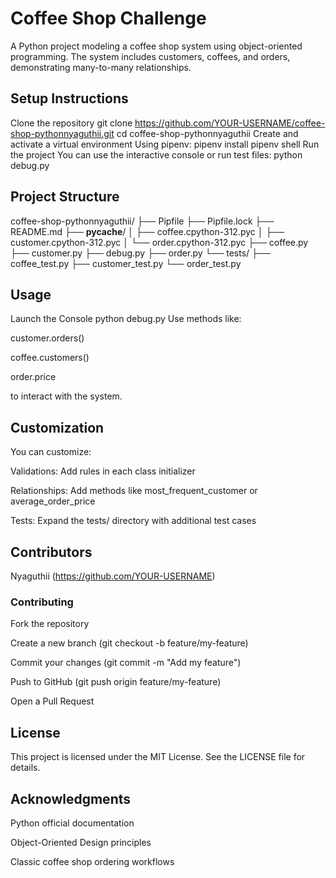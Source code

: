 # Coffee Shop Challenge

A Python project modeling a coffee shop system using object-oriented programming. The system includes customers, coffees, and orders, demonstrating many-to-many relationships.

## Setup Instructions
Clone the repository
git clone https://github.com/YOUR-USERNAME/coffee-shop-pythonnyaguthii.git
cd coffee-shop-pythonnyaguthii
Create and activate a virtual environment
Using pipenv:
pipenv install
pipenv shell
Run the project
You can use the interactive console or run test files:
python debug.py
## Project Structure
coffee-shop-pythonnyaguthii/
├── Pipfile
├── Pipfile.lock
├── README.md
├── __pycache__/
│   ├── coffee.cpython-312.pyc
│   ├── customer.cpython-312.pyc
│   └── order.cpython-312.pyc
├── coffee.py
├── customer.py
├── debug.py
├── order.py
└── tests/
    ├── coffee_test.py
    ├── customer_test.py
    └── order_test.py
## Usage
 Launch the Console
python debug.py
Use methods like:

customer.orders()

coffee.customers()

order.price

to interact with the system.

## Customization
You can customize:

Validations: Add rules in each class initializer

Relationships: Add methods like most_frequent_customer or average_order_price

Tests: Expand the tests/ directory with additional test cases

## Contributors
Nyaguthii (https://github.com/YOUR-USERNAME)

### Contributing
Fork the repository

Create a new branch (git checkout -b feature/my-feature)

Commit your changes (git commit -m "Add my feature")

Push to GitHub (git push origin feature/my-feature)

Open a Pull Request

## License
This project is licensed under the MIT License. See the LICENSE file for details.

## Acknowledgments
Python official documentation

Object-Oriented Design principles

Classic coffee shop ordering workflows